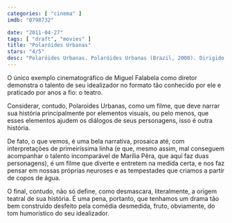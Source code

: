 ```yaml
---
categories: [ "cinema" ]
imdb: "0798732"

date: "2011-04-27"
tags: [ "draft", "movies" ]
title: "Polaróides Urbanas"
stars: "4/5"
desc: "Polaróides Urbanas. Polaróides Urbanas (Brazil, 2008). Dirigido por Miguel Falabella. Escrito por Miguel Falabella, Miguel Falabella. Com Marília Pêra, Arlete Salles, Natália do Vale, Neuza Borges, Roberta Gualda, Stella Miranda, Marcos Caruso, Otávio Augusto, Juliana Baroni."
---
```

O único exemplo cinematográfico de Miguel Falabela como diretor demonstra o talento de seu idealizador no formato tão conhecido por ele e praticado por anos a fio: o teatro.

Considerar, contudo, Polaroides Urbanas, como um filme, que deve narrar sua história principalmente por elementos visuais, ou pelo menos, que esses elementos ajudem os diálogos de seus personagens, isso é outra história.

De fato, o que vemos, é uma bela narrativa, prosaica até, com interpretações de primeiríssima linha (e que, mesmo assim, mal conseguem acompanhar o talento incomparável de Marília Pêra, que aqui faz duas personagens), é um filme que diverte e entretem na medida certa, e nos faz pensar em nossas próprias neuroses e as tempestades que criamos a partir de copos de água.

O final, contudo, não só define, como desmascara, literalmente, a origem teatral de sua história. É uma pena, portanto, que tenhamos um drama tão bem construído desfeito pela comédia desmedida, fruto, obviamente, do tom humorístico do seu idealizador.
